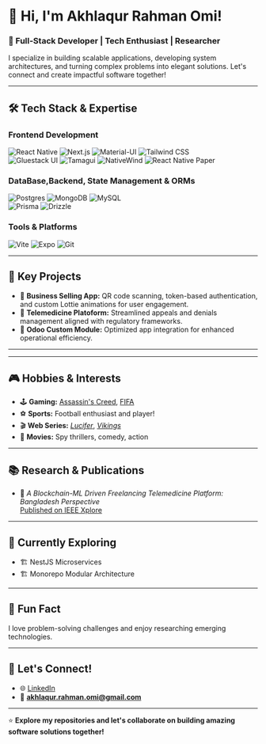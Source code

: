 # 👋 Hi, I'm Akhlaqur Rahman Omi!  

### 🚀 Full-Stack Developer | Tech Enthusiast | Researcher  

I specialize in building scalable applications, developing system architectures, and turning complex problems into elegant solutions. Let's connect and create impactful software together!

---

## 🛠️ **Tech Stack & Expertise**
### **Frontend Development**
![React Native](https://img.shields.io/badge/-React%20Native-61DAFB?style=for-the-badge&logo=react&logoColor=white)
![Next.js](https://img.shields.io/badge/-Next.js-000000?style=for-the-badge&logo=next.js&logoColor=white)
![Material-UI](https://img.shields.io/badge/-Material--UI-007FFF?style=for-the-badge&logo=mui&logoColor=white)
![Tailwind CSS](https://img.shields.io/badge/-Tailwind%20CSS-06B6D4?style=for-the-badge&logo=tailwindcss&logoColor=white)  
![Gluestack UI](https://img.shields.io/badge/-Gluestack%20UI-6466F1?style=for-the-badge)
![Tamagui](https://img.shields.io/badge/-Tamagui-F35A3E?style=for-the-badge)
![NativeWind](https://img.shields.io/badge/-NativeWind-06B6D4?style=for-the-badge&logo=tailwindcss&logoColor=white)
![React Native Paper](https://img.shields.io/badge/-React%20Native%20Paper-00897B?style=for-the-badge&logo=react&logoColor=white)

### **DataBase,Backend, State Management & ORMs**
![Postgres](https://img.shields.io/badge/-PostgreSQL-4169E1?style=for-the-badge&logo=postgresql&logoColor=white)
![MongoDB](https://img.shields.io/badge/-MongoDB-47A248?style=for-the-badge&logo=mongodb&logoColor=white)
![MySQL](https://img.shields.io/badge/-MySQL-4479A1?style=for-the-badge&logo=mysql&logoColor=white)  
![Prisma](https://img.shields.io/badge/-Prisma-2D3748?style=for-the-badge&logo=prisma&logoColor=white)
![Drizzle](https://img.shields.io/badge/-Drizzle%20ORM-6E56CF?style=for-the-badge)

### **Tools & Platforms**
![Vite](https://img.shields.io/badge/-Vite-646CFF?style=for-the-badge&logo=vite&logoColor=white)
![Expo](https://img.shields.io/badge/-Expo-000020?style=for-the-badge&logo=expo&logoColor=white)
![Git](https://img.shields.io/badge/-Git-F05032?style=for-the-badge&logo=git&logoColor=white)

---

## 🌟 **Key Projects**
- 🔗 **Business Selling App:** QR code scanning, token-based authentication, and custom Lottie animations for user engagement.  
- 🔗 **Telemedicine Platoform:** Streamlined appeals and denials management aligned with regulatory frameworks.  
- 🔗 **Odoo Custom Module:** Optimized app integration for enhanced operational efficiency.

---

---

## 🎮 **Hobbies & Interests**
- 🕹️ **Gaming:** [Assassin's Creed](https://www.ubisoft.com/game/assassins-creed), [FIFA](https://www.ea.com/games/fifa)  
- ⚽ **Sports:** Football enthusiast and player!  
- 🎬 **Web Series:** *[Lucifer](https://www.netflix.com/title/80057918)*, *[Vikings](https://www.history.com/shows/vikings)*  
- 🎥 **Movies:** Spy thrillers, comedy, action  

---

## 📚 **Research & Publications**
- 📰 *A Blockchain-ML Driven Freelancing Telemedicine Platform: Bangladesh Perspective*  
  [Published on IEEE Xplore](https://ieeexplore.ieee.org/abstract/document/10303356)

---

## 🌱 **Currently Exploring**
- 🏗️ NestJS Microservices  
- 🏗️ Monorepo Modular Architecture  

---

## 💬 **Fun Fact**
I love problem-solving challenges and enjoy researching emerging technologies.

---

## 🤝 **Let's Connect!**
- 🌐 [LinkedIn](https://www.linkedin.com/in/akhlaqur-rahman-omi-00954b234)  
- 📧 **akhlaqur.rahman.omi@gmail.com**

---

⭐️ **Explore my repositories and let's collaborate on building amazing software solutions together!**
